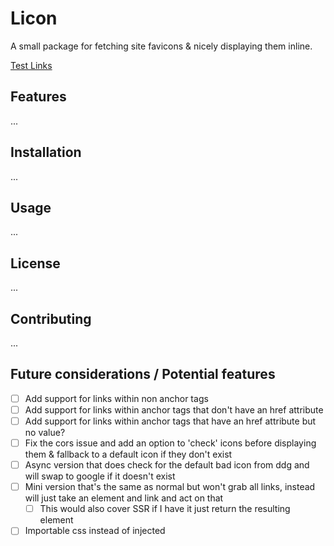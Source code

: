 # Licon

A small package for fetching site favicons & nicely displaying them inline.

[Test Links](https://gist.github.com/DanteASC4/11dcfaf81a8f8cd2717b24e799aeb0bd)

## Features

...

## Installation

...

## Usage

...

## License

...

## Contributing

...

## Future considerations / Potential features

- [ ] Add support for links within non anchor tags
- [ ] Add support for links within anchor tags that don't have an href attribute
- [ ] Add support for links within anchor tags that have an href attribute but no value?
- [ ] Fix the cors issue and add an option to 'check' icons before displaying them & fallback to a default icon if they don't exist
- [ ] Async version that does check for the default bad icon from ddg and will swap to google if it doesn't exist
- [ ] Mini version that's the same as normal but won't grab all links, instead will just take an element and link and act on that
  - [ ] This would also cover SSR if I have it just return the resulting element
- [ ] Importable css instead of injected